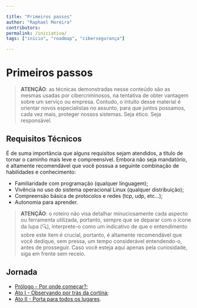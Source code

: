 ```yaml
---

title: "Primeiros passos"
author: "Raphael Moreira"
contributors: 
permalink: /iniciativa/
tags: ["início", "roadmap", "cibersegurança"]

---
```


# Primeiros passos

> **ATENÇÃO**: as técnicas demonstradas nesse conteúdo são as mesmas usadas por cibercriminosos, na tentativa de obter vantagem
> sobre um serviço ou empresa. Contudo, o intuito desse material é orientar novos especialistas no assunto, para que juntos
> possamos, cada vez mais, proteger nossos sistemas. Seja ético. Seja responsável.

## Requisitos Técnicos
É de suma importância que alguns requisitos sejam atendidos, a título de tornar o caminho mais leve e compreensível. Embora
não seja mandatório, é altamente recomendável que você possua a seguinte combinação de habilidades e conhecimento:

- Familiaridade com programação (qualquer linguagem);
- Vivência no uso do sistema operacional Linux (qualquer distribuição);
- Compreensão básica de protocolos e redes (tcp, udp, etc...);
- Autonomia para aprender.

> **ATENÇÃO**: o roteiro não visa detalhar minuciosamente cada aspecto ou ferramenta utilizada, portanto, sempre que
> se deparar com o ícone da lupa (🔍)️, interprete-o como um indicativo de que o entendimento sobre este item é crucial, 
> portanto, é altamente recomendável que você dedique, sem pressa, um tempo considerável entendendo-o, antes de prosseguir. 
> Caso você esteja aqui apenas pela curiosidade, siga em frente sem receio.

## Jornada

- [Prólogo - Por onde começar?](atos/prologo.md);
- [Ato I - Observando por trás da cortina](atos/ato-1.md);
- [Ato II - Porta para todos os lugares](atos/act-2.md).